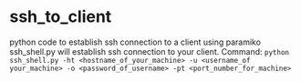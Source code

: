 # ssh_to_client
python code to establish ssh connection to a client using paramiko
ssh_shell.py will establish ssh connection to your client. 
Command: `python ssh_shell.py -ht <hostname_of_your_machine> -u <username_of your_machine> -o <password_of_username> -pt <port_number_for_machine>` 
